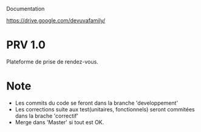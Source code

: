Documentation 

https://drive.google.com/devuvafamily/


# PRV 1.0

Plateforme de prise de rendez-vous.


# Note

- Les commits du code se feront dans la branche 'developpement'
- Les corrections suite aux test(unitaires, fonctionnels) seront commitées dans la brache 'correctif'
- Merge dans 'Master' si tout est OK.


